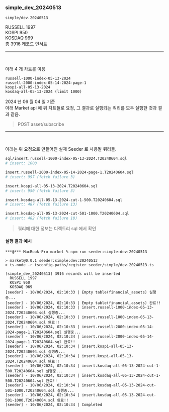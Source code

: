 ### simple_dev_20240513
```
simple/dev.20240513
```

RUSSELL 1997 <br>
KOSPI 950 <br>
KOSDAQ 969 <br>
총 3916 레코드 인서트 <br>

---

<br>

아래 4 개 차트를 이용
```
russell-1000-index-05-13-2024
russell-2000-index-05-14-2024-page-1
kospi-all-05-13-2024
kosdaq-all-05-13-2024 (limit 1000)
```

2024 년 06 월 04 일 기준 <br>
아래 Market api 에 위 차트들로 요청,
그 결과로 실행되는 쿼리를 모두 실행한 것과 결과 같음. <br>

>POST asset/subscribe <br>

---

<br>

아래는 위 요청으로 만들어진 실제 Seeder 로 사용될 쿼리들.

```sh
sql/insert.russell-1000-index-05-13-2024.T20240604.sql
# insert: 1000
```
```sh
insert.russell-2000-index-05-14-2024-page-1.T20240604.sql
# insert: 997 (fetch failure 3)
```
```sh
insert.kospi-all-05-13-2024.T20240604.sql
# insert: 950 (fetch failure 3)
```
```sh
insert.kosdaq-all-05-13-2024-cut-1-500.T20240604.sql
# insert: 487 (fetch failure 13)
```
```sh
insert.kosdaq-all-05-13-2024-cut-501-1000.T20240604.sql
# insert: 482 (fetch failure 18)
```

>쿼리에 대한 정보는 디렉토리 sql 에서 확인

#### 실행 결과 예시
```
***@***-MacBook-Pro market % npm run seeder:simple:dev:20240513

> market@0.0.1 seeder:simple:dev:20240513
> ts-node -r tsconfig-paths/register seeder/simple/dev.20240513.ts

[simple_dev_20240513] 3916 records will be inserted
  RUSSELL 1997
  KOSPI 950
  KOSDAQ 969
[seeder] - 10/06/2024, 02:10:33 | Empty table(financial_assets) 실행중...
[seeder] - 10/06/2024, 02:10:33 | Empty table(financial_assets) 완료!!
[seeder] - 10/06/2024, 02:10:33 | insert.russell-1000-index-05-13-2024.T20240604.sql 실행중...
[seeder] - 10/06/2024, 02:10:33 | insert.russell-1000-index-05-13-2024.T20240604.sql 완료!!
[seeder] - 10/06/2024, 02:10:33 | insert.russell-2000-index-05-14-2024-page-1.T20240604.sql 실행중...
[seeder] - 10/06/2024, 02:10:34 | insert.russell-2000-index-05-14-2024-page-1.T20240604.sql 완료!!
[seeder] - 10/06/2024, 02:10:34 | insert.kospi-all-05-13-2024.T20240604.sql 실행중...
[seeder] - 10/06/2024, 02:10:34 | insert.kospi-all-05-13-2024.T20240604.sql 완료!!
[seeder] - 10/06/2024, 02:10:34 | insert.kosdaq-all-05-13-2024-cut-1-500.T20240604.sql 실행중...
[seeder] - 10/06/2024, 02:10:34 | insert.kosdaq-all-05-13-2024-cut-1-500.T20240604.sql 완료!!
[seeder] - 10/06/2024, 02:10:34 | insert.kosdaq-all-05-13-2024-cut-501-1000.T20240604.sql 실행중...
[seeder] - 10/06/2024, 02:10:34 | insert.kosdaq-all-05-13-2024-cut-501-1000.T20240604.sql 완료!!
[seeder] - 10/06/2024, 02:10:34 | Completed
```